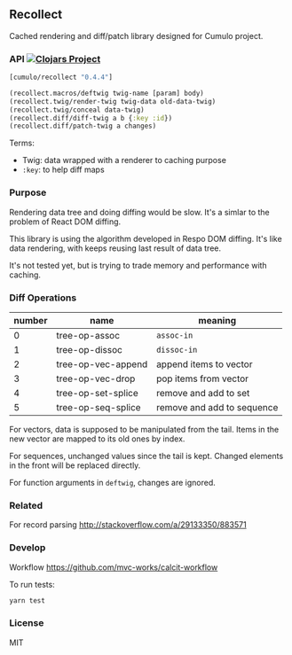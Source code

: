 
Recollect
----

Cached rendering and diff/patch library designed for Cumulo project.

### API [![Clojars Project](https://img.shields.io/clojars/v/cumulo/recollect.svg)](https://clojars.org/cumulo/recollect)

```clojure
[cumulo/recollect "0.4.4"]
```

```clojure
(recollect.macros/deftwig twig-name [param] body)
(recollect.twig/render-twig twig-data old-data-twig)
(recollect.twig/conceal data-twig)
(recollect.diff/diff-twig a b {:key :id})
(recollect.diff/patch-twig a changes)
```

Terms:

* Twig: data wrapped with a renderer to caching purpose
* `:key`: to help diff maps

### Purpose

Rendering data tree and doing diffing would be slow.
It's a simlar to the problem of React DOM diffing.

This library is using the algorithm developed in Respo DOM diffing.
It's like data rendering, with keeps reusing last result of data tree.

It's not tested yet, but is trying to trade memory and performance with caching.

### Diff Operations

number | name | meaning
--- | --- | ---
0 | tree-op-assoc | `assoc-in`
1 | tree-op-dissoc | `dissoc-in`
2 | tree-op-vec-append | append items to vector
3 | tree-op-vec-drop | pop items from vector
4 | tree-op-set-splice | remove and add to set
5 | tree-op-seq-splice | remove and add to sequence

For vectors, data is supposed to be manipulated from the tail.
Items in the new vector are mapped to its old ones by index.

For sequences, unchanged values since the tail is kept.
Changed elements in the front will be replaced directly.

For function arguments in `deftwig`, changes are ignored.

### Related

For record parsing http://stackoverflow.com/a/29133350/883571

### Develop

Workflow https://github.com/mvc-works/calcit-workflow

To run tests:

```bash
yarn test
```

### License

MIT

